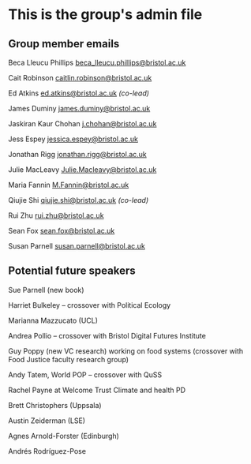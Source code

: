 # This is the group's admin file

## Group member emails 
Beca Lleucu Phillips  beca_lleucu.phillips@bristol.ac.uk

Cait Robinson	caitlin.robinson@bristol.ac.uk		

Ed Atkins	ed.atkins@bristol.ac.uk *(co-lead)*		

James Duminy	james.duminy@bristol.ac.uk		

Jaskiran Kaur Chohan j.chohan@bristol.ac.uk

Jess Espey	jessica.espey@bristol.ac.uk		

Jonathan Rigg	jonathan.rigg@bristol.ac.uk		

Julie MacLeavy	Julie.Macleavy@bristol.ac.uk		

Maria Fannin	M.Fannin@bristol.ac.uk

Qiujie Shi  qiujie.shi@bristol.ac.uk *(co-lead)*

Rui Zhu  rui.zhu@bristol.ac.uk

Sean Fox	sean.fox@bristol.ac.uk

Susan Parnell	susan.parnell@bristol.ac.uk		

## Potential future speakers
Sue Parnell (new book)

Harriet Bulkeley – crossover with Political Ecology

Marianna Mazzucato (UCL)

Andrea Pollio – crossover with Bristol Digital Futures Institute

Guy Poppy (new VC research) working on food systems	(crossover with Food Justice faculty research group)

Andy Tatem, World POP	 – crossover with QuSS

Rachel Payne at Welcome Trust	Climate and health PD

Brett Christophers (Uppsala)

Austin Zeiderman (LSE) 

Agnes Arnold-Forster (Edinburgh)

Andrés Rodríguez-Pose










	
